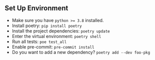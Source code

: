 ## Set Up Environment

- Make sure you have `python >= 3.8` installed.
- Install poetry: `pip install poetry`
- Install the project dependencies: `poetry update`
- Enter the virtual environment: `poetry shell`
- Run all tests: `poe test_all`
- Enable pre-commit:  `pre-commit install`
- Do you want to add a new dependency? `poetry add --dev foo-pkg`
